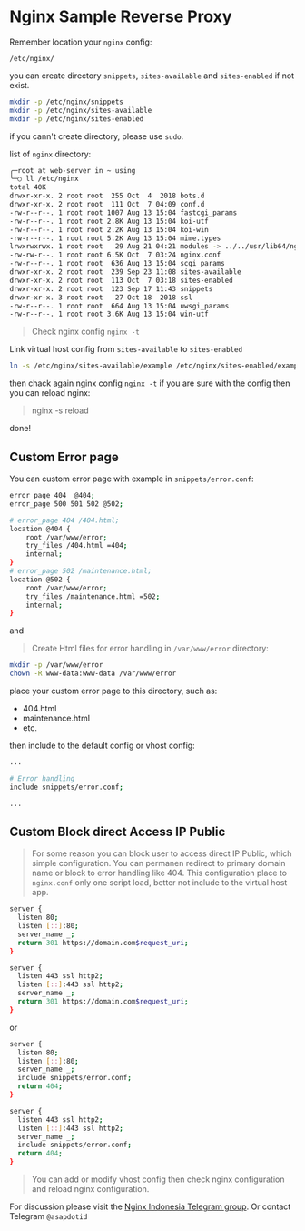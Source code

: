 # Nginx Sample Reverse Proxy

Remember location your `nginx` config:

`/etc/nginx/`

you can create directory `snippets`, `sites-available` and `sites-enabled` if not exist.

``` bash
mkdir -p /etc/nginx/snippets
mkdir -p /etc/nginx/sites-available
mkdir -p /etc/nginx/sites-enabled
```

if you cann't create directory, please use `sudo`.

list of `nginx` directory:

``` bash
╭─root at web-server in ~ using
╰─○ ll /etc/nginx
total 40K
drwxr-xr-x. 2 root root  255 Oct  4  2018 bots.d
drwxr-xr-x. 2 root root  111 Oct  7 04:09 conf.d
-rw-r--r--. 1 root root 1007 Aug 13 15:04 fastcgi_params
-rw-r--r--. 1 root root 2.8K Aug 13 15:04 koi-utf
-rw-r--r--. 1 root root 2.2K Aug 13 15:04 koi-win
-rw-r--r--. 1 root root 5.2K Aug 13 15:04 mime.types
lrwxrwxrwx. 1 root root   29 Aug 21 04:21 modules -> ../../usr/lib64/nginx/modules
-rw-rw-r--. 1 root root 6.5K Oct  7 03:24 nginx.conf
-rw-r--r--. 1 root root  636 Aug 13 15:04 scgi_params
drwxr-xr-x. 2 root root  239 Sep 23 11:08 sites-available
drwxr-xr-x. 2 root root  113 Oct  7 03:18 sites-enabled
drwxr-xr-x. 2 root root  123 Sep 17 11:43 snippets
drwxr-xr-x. 3 root root   27 Oct 18  2018 ssl
-rw-r--r--. 1 root root  664 Aug 13 15:04 uwsgi_params
-rw-r--r--. 1 root root 3.6K Aug 13 15:04 win-utf
```

> Check nginx config `nginx -t`

Link virtual host config from `sites-available` to `sites-enabled`

``` bash
ln -s /etc/nginx/sites-available/example /etc/nginx/sites-enabled/example
```

then chack again nginx config `nginx -t` if you are sure with the config then you can reload nginx:

> nginx -s reload

done!

## Custom Error page

You can custom error page with example in `snippets/error.conf`:

``` bash
error_page 404  @404;
error_page 500 501 502 @502;

# error_page 404 /404.html;
location @404 {
	root /var/www/error;
	try_files /404.html =404;
	internal;
}
# error_page 502 /maintenance.html;
location @502 {
    root /var/www/error;
    try_files /maintenance.html =502;
    internal;
}
```

and

> Create Html files for error handling in `/var/www/error` directory:

``` bash
mkdir -p /var/www/error
chown -R www-data:www-data /var/www/error
```

place your custom error page to this directory, such as:

- 404.html
- maintenance.html
- etc.

then include to the default config or vhost config:

``` bash
...

# Error handling
include snippets/error.conf;

...
```

## Custom Block direct Access IP Public

> For some reason you can block user to access direct IP Public, which simple configuration.
> You can permanen redirect to primary domain name or block to error handling like 404.
> This configuration place to `nginx.conf` only one script load, better not include to the virtual host app.

``` bash
server {
  listen 80;
  listen [::]:80;     
  server_name _;
  return 301 https://domain.com$request_uri;
}

server {
  listen 443 ssl http2;
  listen [::]:443 ssl http2;      
  server_name _;
  return 301 https://domain.com$request_uri;
}
```

or

``` bash
server {
  listen 80;
  listen [::]:80;     
  server_name _;
  include snippets/error.conf;
  return 404;
}

server {
  listen 443 ssl http2;
  listen [::]:443 ssl http2;      
  server_name _;
  include snippets/error.conf;
  return 404;
}
```

> You can add or modify vhost config then check nginx configuration and reload nginx configuration.

For discussion please visit the [Nginx Indonesia Telegram group](https://t.me/id_nginx).
Or contact Telegram `@asapdotid`
